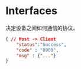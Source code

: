 # Interfaces

决定设备之间如何通信的协议。

```json
{ // Host -> Client
    "status":"Success",
    "code" : "8900",
    "msg" : {"..."}
}
```